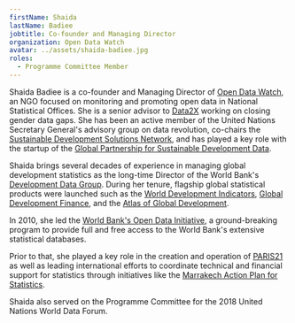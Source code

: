 ```yaml
---
firstName: Shaida
lastName: Badiee
jobtitle: Co-founder and Managing Director
organization: Open Data Watch
avatar: ../assets/shaida-badiee.jpg
roles:
  - Programme Committee Member
---
```


Shaida Badiee is a co-founder and Managing Director of
[Open Data Watch](https://opendatawatch.com/), an NGO focused on monitoring and
promoting open data in National Statistical Offices. She is a senior advisor to
[Data2X](https://data2x.org) working on closing gender data gaps. She has been
an active member of the United Nations Secretary General's advisory group on
data revolution, co-chairs the
[Sustainable Development Solutions Network](http://unsdsn.org/), and has played
a key role with the startup of the
[Global Partnership for Sustainable Development Data](http://www.data4sdgs.org/).

Shaida brings several decades of experience in managing global development
statistics as the long-time Director of the World Bank's
[Development Data Group](https://data.worldbank.org/about). During her tenure,
flagship global statistical products were launched such as the
[World Development Indicators](http://datatopics.worldbank.org/world-development-indicators/),
[Global Development Finance](https://datacatalog.worldbank.org/dataset/international-debt-statistics),
and the
[Atlas of Global Development](https://openknowledge.worldbank.org/handle/10986/6613).

In 2010, she led the
[World Bank's Open Data Initiative](https://data.worldbank.org/), a
ground-breaking program to provide full and free access to the World Bank's
extensive statistical databases.

Prior to that, she played a key role in the creation and operation of
[PARIS21](https://paris21.org/) as well as leading international efforts to
coordinate technical and financial support for statistics through initiatives
like the
[Marrakech Action Plan for Statistics](https://www.worldbank.org/en/data/statistical-capacity-building/marrakech-action-plan-for-statistics).

Shaida also served on the Programme Committee for the 2018 United Nations World
Data Forum.
